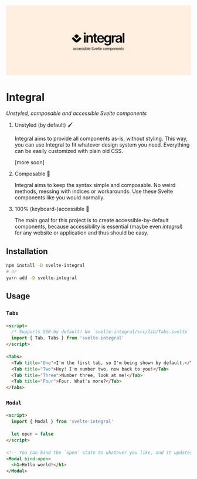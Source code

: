 ![Integral banner](/static/cover.svg)

# Integral

_Unstyled, composable and accessible Svelte components_

1. Unstyled (by default) 🖌

   Integral aims to provide all components as-is, without styling. This way, you can use Integral to fit whatever design system you need. Everything can be easily customized with plain old CSS.

   [more soon]

1. Composable 🔣

   Integral aims to keep the syntax simple and composable. No weird methods, messing with indices or workarounds. Use these Svelte components like you would normally.

1. 100% (keyboard-)accessible 🥳

   The main goal for this project is to create accessible-by-default components, because accessibility is essential (maybe even _integral_) for any website or application and thus should be easy.

## Installation

```bash
npm install -D svelte-integral
# or
yarn add -D svelte-integral
```

## Usage

### `Tabs`

```html
<script>
  /* Supports SSR by default! No `svelte-integral/src/lib/Tabs.svelte` nonsense. */
  import { Tab, Tabs } from 'svelte-integral'
</script>

<Tabs>
  <Tab title="One">I'm the first tab, so I'm being shown by default.</Tab>
  <Tab title="Two">Hey! I'm number two, now back to you!</Tab>
  <Tab title="Three">Number three, look at me!</Tab>
  <Tab title="Four">Four. What's more?</Tab>
</Tabs>
```

### `Modal`

```html
<script>
  import { Modal } from 'svelte-integral'

  let open = false
</script>

<!-- You can bind the `open` state to whatever you like, and it updates accordingly. -->
<Modal bind:open>
  <h1>Hello world!</h1>
</Modal>
```
